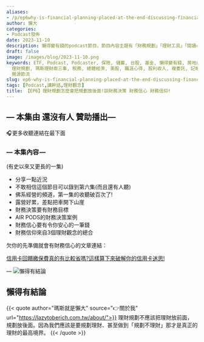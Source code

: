 ```yaml
---
aliases:
- /p/ep6why-is-financial-planning-placed-at-the-end-discussing-financial-decisions-financial-confidence-and-financial-beliefs/
author: 懶大
categories:
- Podcast發佈
date: 2023-11-10
description: 懶得變有錢的podcast節目，節目內容主題有「財務規劃」「理財工具」「閱讀心得」「職涯與生活」，內容涵蓋了你與金錢會產生的所有關係。如果想要讓自己對「財務規劃」的本質有更進一步的認識，歡迎訂閱、追蹤、分享並歡迎進一步提出你的想法，讓更多人一起財務有規劃、快樂有方法。
draft: false
image: /images/blog/2023-11-10.png
keywords: ETF, Podcast, Podcaster, 保險, 儲蓄, 台股, 基金, 懶得變有錢, 房地產, 投資, 投資理財, 支出, 收入, 理財,
  理財規劃, 瑪斯理財兩三事, 稅務, 總體經濟, 美股, 職涯心得, 股利收入, 複委託, 記帳, 讀書心得, 財務規劃, 財商, 貸款, 資產配置, 退休規劃,
  開源節流
slug: ep6-why-is-financial-planning-placed-at-the-end-discussing-financial-decisions-financial-confidence-and-financial-beliefs
tags: [Podcast,講幹話,理財觀念]
title: 【EP6】理財規劃怎麼會把規劃放後面!談財務決策 財務信心 財務信仰!
---
```

## — 本集由 還沒有人 贊助播出—

🎧更多收聽連結在最下面

### — 本集內容 —
(有史以來又更長的一集)

- 分享一點近況
- 不敢相信這個節目可以錄到第六集(而且還有人聽)
- 佛系經營的頻道，第一集的收聽破百次了!
- 露營好累，差點把車開下山崖
- 財務決策要有財務目標
- AIR PODS的財務決策案例
- 財務信心要有令你安心的一筆錢
- 財務信仰來自3個理財觀念的總合

欠你的先準備就會有財務信心的文章連結：

[信用卡回饋繳保費真的有比較省嗎?這樣算下來破解你的信用卡迷思!](https://lazytoberich.com.tw/p/insuranceis-it-really-more-cost-effective-to-pay-insurance-premiums-with-credit-card-rewards-lets-break-down-this-credit-card-myth-and-find-out/)

—
![懶得有結論](/images/blog/lazytobeconclude.svg)
## 懶得有結論

{{< quote author="瑪斯就是懶大" source="👉關於我" url="https://lazytoberich.com.tw/about/">}}
理財規劃不應該把理財放前面，規劃放後面。因為我們應該是要規劃理財、甚至做到「規劃不理財」那才是真正的理財的最高境界。
{{< /quote >}}




